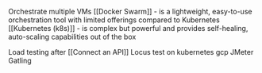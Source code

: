 Orchestrate multiple VMs
[[Docker Swarm]] - is a lightweight, easy-to-use orchestration tool with limited offerings compared to Kubernetes
[[Kubernetes (k8s)]] - is complex but powerful and provides self-healing, auto-scaling capabilities out of the box

Load testing after [[Connect an API]]
Locus test on kubernetes gcp
JMeter
Gatling
